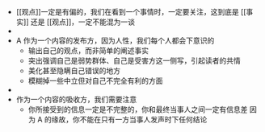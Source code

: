 - [[观点]]一定是有偏的，我们在看到一个事情时，一定要关注，这到底是 [[事实]] 还是 [[观点]]，一定不能混为一谈
-
- A 作为一个内容的发布方，因为人性，我们每个人都会下意识的
	- 输出自己的观点，而非简单的阐述事实
	- 突出强调自己是弱势群体、自己是受害方这一侧写，引起读者的共情
	- 美化甚至隐瞒自己错误的地方
	- 模糊掉一些中立但对自己不完全有利的方面
-
- 作为一个内容的吸收方，我们需要注意
	- 你所接受到的信息一定是不完整的，你和最终当事人之间一定有信息差
	  因为 A 的缘故，你不能在只有一方当事人发声时下任何结论